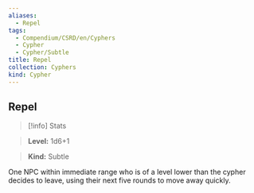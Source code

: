 ```yaml
---
aliases:
  - Repel
tags:
  - Compendium/CSRD/en/Cyphers
  - Cypher
  - Cypher/Subtle
title: Repel
collection: Cyphers
kind: Cypher
---
```

## Repel    
>[!info] Stats    
> **Level:** 1d6+1    
> **Kind:** Subtle  
    
One NPC within immediate range who is of a level lower than the cypher decides to leave, using their next five rounds to move away quickly.